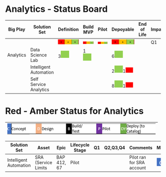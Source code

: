 # Analytics - Status Board


| Big Play | Solution Set | Definition | Build MVP | Pilot | Depoyable | End of Life | Impact | 
| ---------| ------------- | ------ | ------ | ----- | ------- | ------- | ------- | 
|||![image](rag.png)|![image](rag.png)|![image](rag.png)|![image](rag.png)|| Q1| Potential (Q2,Q3,Q4)|
|Analytics|Data Science Lab|3![Green](G.png)|1![Green](G.png)||6![Green](G.png)||||
||Intelligent Automation||||2![Green](G.png)1![Red](R.png)||||
||Self Service Analytics||||8![Green](G.png)1![Red](R.png)||||


# Red - Amber Status for Analytics

| ![image](LC.png) |
|-------|

| Solution Set | Asset | Epic | Lifecycle Stage | Q1 | Q2,Q3,Q4 | Comments | Mar | Apr | May | Jun | Jul | Aug | Sep | Oct | Nov | Dec | Jan | Feb | Mar | Apr| May | Jun |
|-----|-----|-----|-----|-----|-----|-----|-----|-----|-----|-----|-----|-----|-----|-----|-----|-----|-----|-----|-----|-----|-----|-----|
|Intelligent Automation|SRA (Service Limits |BAP 412, 67|Pilot|||Pilot ran for SRA account|![Code](C.png)|![Design](D.png)|![Build](P.png)|![Pilot](P.png)|![Deploy](DY.png)|![Deploy](DY.png)|![Deploy](DY.png)|![Deploy](DY.png)|![Deploy](DY.png)|![Deploy](DY.png)|![Deploy](DY.png)|![Deploy](DY.png)|![Deploy](DY.png)|![Deploy](DY.png)|![Deploy](DY.png)|![Deploy](DY.png)||
